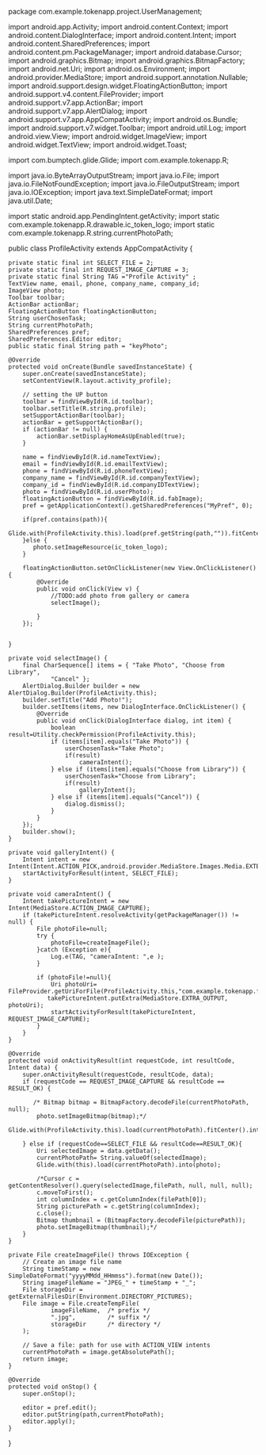 package com.example.tokenapp.project.UserManagement;

import android.app.Activity;
import android.content.Context;
import android.content.DialogInterface;
import android.content.Intent;
import android.content.SharedPreferences;
import android.content.pm.PackageManager;
import android.database.Cursor;
import android.graphics.Bitmap;
import android.graphics.BitmapFactory;
import android.net.Uri;
import android.os.Environment;
import android.provider.MediaStore;
import android.support.annotation.Nullable;
import android.support.design.widget.FloatingActionButton;
import android.support.v4.content.FileProvider;
import android.support.v7.app.ActionBar;
import android.support.v7.app.AlertDialog;
import android.support.v7.app.AppCompatActivity;
import android.os.Bundle;
import android.support.v7.widget.Toolbar;
import android.util.Log;
import android.view.View;
import android.widget.ImageView;
import android.widget.TextView;
import android.widget.Toast;

import com.bumptech.glide.Glide;
import com.example.tokenapp.R;

import java.io.ByteArrayOutputStream;
import java.io.File;
import java.io.FileNotFoundException;
import java.io.FileOutputStream;
import java.io.IOException;
import java.text.SimpleDateFormat;
import java.util.Date;

import static android.app.PendingIntent.getActivity;
import static com.example.tokenapp.R.drawable.ic_token_logo;
import static com.example.tokenapp.R.string.currentPhotoPath;


public class ProfileActivity extends AppCompatActivity {

    private static final int SELECT_FILE = 2;
    private static final int REQUEST_IMAGE_CAPTURE = 3;
    private static final String TAG ="Profile Activity" ;
    TextView name, email, phone, company_name, company_id;
    ImageView photo;
    Toolbar toolbar;
    ActionBar actionBar;
    FloatingActionButton floatingActionButton;
    String userChosenTask;
    String currentPhotoPath;
    SharedPreferences pref;
    SharedPreferences.Editor editor;
    public static final String path = "keyPhoto";

    @Override
    protected void onCreate(Bundle savedInstanceState) {
        super.onCreate(savedInstanceState);
        setContentView(R.layout.activity_profile);

        // setting the UP button
        toolbar = findViewById(R.id.toolbar);
        toolbar.setTitle(R.string.profile);
        setSupportActionBar(toolbar);
        actionBar = getSupportActionBar();
        if (actionBar != null) {
            actionBar.setDisplayHomeAsUpEnabled(true);
        }

        name = findViewById(R.id.nameTextView);
        email = findViewById(R.id.emailTextView);
        phone = findViewById(R.id.phoneTextView);
        company_name = findViewById(R.id.companyTextView);
        company_id = findViewById(R.id.companyIDTextView);
        photo = findViewById(R.id.userPhoto);
        floatingActionButton = findViewById(R.id.fabImage);
        pref = getApplicationContext().getSharedPreferences("MyPref", 0);

        if(pref.contains(path)){
            Glide.with(ProfileActivity.this).load(pref.getString(path,"")).fitCenter().into(photo);
        }else {
           photo.setImageResource(ic_token_logo);
        }

        floatingActionButton.setOnClickListener(new View.OnClickListener() {
            @Override
            public void onClick(View v) {
                //TODO:add photo from gallery or camera
                selectImage();

            }
        });


    }

    private void selectImage() {
        final CharSequence[] items = { "Take Photo", "Choose from Library",
                "Cancel" };
        AlertDialog.Builder builder = new AlertDialog.Builder(ProfileActivity.this);
        builder.setTitle("Add Photo!");
        builder.setItems(items, new DialogInterface.OnClickListener() {
            @Override
            public void onClick(DialogInterface dialog, int item) {
                boolean result=Utility.checkPermission(ProfileActivity.this);
                if (items[item].equals("Take Photo")) {
                    userChosenTask="Take Photo";
                    if(result)
                        cameraIntent();
                } else if (items[item].equals("Choose from Library")) {
                    userChosenTask="Choose from Library";
                    if(result)
                        galleryIntent();
                } else if (items[item].equals("Cancel")) {
                    dialog.dismiss();
                }
            }
        });
        builder.show();
    }

    private void galleryIntent() {
        Intent intent = new   Intent(Intent.ACTION_PICK,android.provider.MediaStore.Images.Media.EXTERNAL_CONTENT_URI);
        startActivityForResult(intent, SELECT_FILE);
    }

    private void cameraIntent() {
        Intent takePictureIntent = new Intent(MediaStore.ACTION_IMAGE_CAPTURE);
        if (takePictureIntent.resolveActivity(getPackageManager()) != null) {
            File photoFile=null;
            try {
                photoFile=createImageFile();
            }catch (Exception e){
                Log.e(TAG, "cameraIntent: ",e );
            }

            if (photoFile!=null){
                Uri photoUri= FileProvider.getUriForFile(ProfileActivity.this,"com.example.tokenapp.fileprovider",photoFile);
               takePictureIntent.putExtra(MediaStore.EXTRA_OUTPUT, photoUri);
                startActivityForResult(takePictureIntent, REQUEST_IMAGE_CAPTURE);
            }
        }
    }

    @Override
    protected void onActivityResult(int requestCode, int resultCode, Intent data) {
        super.onActivityResult(requestCode, resultCode, data);
        if (requestCode == REQUEST_IMAGE_CAPTURE && resultCode == RESULT_OK) {

           /* Bitmap bitmap = BitmapFactory.decodeFile(currentPhotoPath, null);
            photo.setImageBitmap(bitmap);*/
            Glide.with(ProfileActivity.this).load(currentPhotoPath).fitCenter().into(photo);

        } else if (requestCode==SELECT_FILE && resultCode==RESULT_OK){
            Uri selectedImage = data.getData();
            currentPhotoPath= String.valueOf(selectedImage);
            Glide.with(this).load(currentPhotoPath).into(photo);

            /*Cursor c = getContentResolver().query(selectedImage,filePath, null, null, null);
            c.moveToFirst();
            int columnIndex = c.getColumnIndex(filePath[0]);
            String picturePath = c.getString(columnIndex);
            c.close();
            Bitmap thumbnail = (BitmapFactory.decodeFile(picturePath));
            photo.setImageBitmap(thumbnail);*/
        }
    }

    private File createImageFile() throws IOException {
        // Create an image file name
        String timeStamp = new SimpleDateFormat("yyyyMMdd_HHmmss").format(new Date());
        String imageFileName = "JPEG_" + timeStamp + "_";
        File storageDir = getExternalFilesDir(Environment.DIRECTORY_PICTURES);
        File image = File.createTempFile(
                imageFileName,  /* prefix */
                ".jpg",         /* suffix */
                storageDir      /* directory */
        );

        // Save a file: path for use with ACTION_VIEW intents
        currentPhotoPath = image.getAbsolutePath();
        return image;
    }

    @Override
    protected void onStop() {
        super.onStop();

        editor = pref.edit();
        editor.putString(path,currentPhotoPath);
        editor.apply();
    }
}
